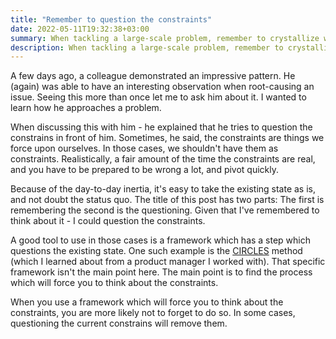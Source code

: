 ```yaml
---
title: "Remember to question the constraints"
date: 2022-05-11T19:32:38+03:00
summary: When tackling a large-scale problem, remember to crystallize what are the constraints of your domain.
description: When tackling a large-scale problem, remember to crystallize what are the constraints of your domain.
---
```


A few days ago, a colleague demonstrated an impressive pattern. He (again) was able to have an interesting observation when root-causing an issue. Seeing this more than once let me to ask him about it. I wanted to learn how he approaches a problem. 

When discussing this with him - he explained that he tries to question the constrains in front of him. Sometimes, he said, the constraints are things we force upon ourselves. In those cases, we shouldn't have them as constraints. Realistically, a fair amount of the time the constraints are real, and you have to be prepared to be wrong a lot, and pivot quickly.

Because of the day-to-day inertia, it's easy to take the existing state as is, and not doubt the status quo. The title of this post has two parts: The first is remembering the second is the questioning. Given that I've remembered to think about it - I could question the constraints. 

A good tool to use in those cases is a framework which has a step which questions the existing state. One such example is the [CIRCLES](https://www.productplan.com/glossary/circles-method) method (which I learned about from a product manager I worked with). That specific framework isn't the main point here. The main point is to find the process which will force you to think about the constraints. 


When you use a framework which will force you to think about the constraints, you are more likely not to forget to do so. In some cases, questioning the current constrains will remove them.
